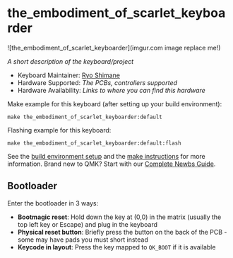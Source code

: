 # the_embodiment_of_scarlet_keyboarder

![the_embodiment_of_scarlet_keyboarder](imgur.com image replace me!)

*A short description of the keyboard/project*

* Keyboard Maintainer: [Ryo Shimane](https://github.com/nekko_adenosine)
* Hardware Supported: *The PCBs, controllers supported*
* Hardware Availability: *Links to where you can find this hardware*

Make example for this keyboard (after setting up your build environment):

    make the_embodiment_of_scarlet_keyboarder:default

Flashing example for this keyboard:

    make the_embodiment_of_scarlet_keyboarder:default:flash

See the [build environment setup](https://docs.qmk.fm/#/getting_started_build_tools) and the [make instructions](https://docs.qmk.fm/#/getting_started_make_guide) for more information. Brand new to QMK? Start with our [Complete Newbs Guide](https://docs.qmk.fm/#/newbs).

## Bootloader

Enter the bootloader in 3 ways:

* **Bootmagic reset**: Hold down the key at (0,0) in the matrix (usually the top left key or Escape) and plug in the keyboard
* **Physical reset button**: Briefly press the button on the back of the PCB - some may have pads you must short instead
* **Keycode in layout**: Press the key mapped to `QK_BOOT` if it is available
